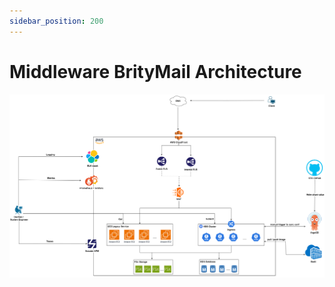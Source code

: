 ```yaml
---
sidebar_position: 200
---
```


# Middleware BrityMail Architecture

![MD BrityMail Architecture](../img/MD-BrityMail-Architecture.png)